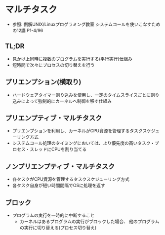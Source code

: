 # マルチタスク
- 参照: 例解UNIX/Linuxプログラミング教室 システムコールを使いこなすための12講 P1-4/96

## TL;DR
- 見かけ上同時に複数のプログラムを実行する(平行実行)仕組み
- 短時間で次々にプロセスの切り替えを行う

## プリエンプション(横取り)
- ハードウェアタイマー割り込みを使用し、一定のタイムスライスごとに割り込みによって強制的にカーネルへ制御を移す仕組み

## プリエンプティブ・マルチタスク
- プリエンプションを利用し、カーネルがCPU資源を管理するタスクスケジューリング方式
- システムコール処理のタイミングにおいては、より優先度の高いタスク・プロセス・スレッドにCPUを割り当てる

## ノンプリエンプティブ・マルチタスク
- 各タスクがCPU資源を管理するタスクスケジューリング方式
- 各タスク自身が短い時間間隔でOSに処理を返す

## ブロック
- プログラムの実行を一時的に中断すること
  - カーネルはあるプログラムの実行がブロックした場合、
    他のプログラムの実行に切り替える(プロセス切り替え)
